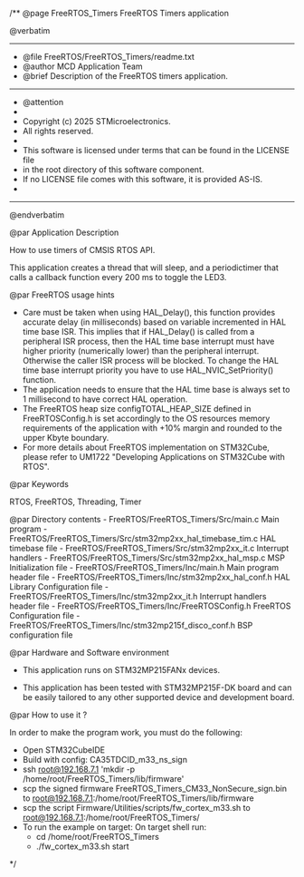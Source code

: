 /**
  @page FreeRTOS_Timers FreeRTOS Timers application

  @verbatim
  ******************************************************************************
  * @file    FreeRTOS/FreeRTOS_Timers/readme.txt
  * @author  MCD Application Team
  * @brief   Description of the FreeRTOS timers application.
  ******************************************************************************
  * @attention
  *
  * Copyright (c) 2025 STMicroelectronics.
  * All rights reserved.
  *
  * This software is licensed under terms that can be found in the LICENSE file
  * in the root directory of this software component.
  * If no LICENSE file comes with this software, it is provided AS-IS.
  *
  ******************************************************************************
  @endverbatim

@par Application Description

How to use timers of CMSIS RTOS API.

This application creates a thread that will sleep, and a periodictimer that calls a callback function every 200 ms to
toggle the LED3.

@par FreeRTOS usage hints
  - Care must be taken when using HAL_Delay(), this function provides accurate delay (in milliseconds) based on
    variable incremented in HAL time base ISR.
    This implies that if HAL_Delay() is called from a peripheral ISR process, then the HAL time base interrupt must
    have higher priority (numerically lower) than the peripheral interrupt. Otherwise the caller ISR process will
    be blocked. To change the HAL time base interrupt priority you have to use HAL_NVIC_SetPriority() function.
  - The application needs to ensure that the HAL time base is always set to 1 millisecond to have correct HAL operation.
  - The FreeRTOS heap size configTOTAL_HEAP_SIZE defined in FreeRTOSConfig.h is set accordingly to the OS resources
    memory requirements of the application with +10% margin and rounded to the upper Kbyte boundary.
  - For more details about FreeRTOS implementation on STM32Cube, please refer to UM1722 "Developing Applications on
    STM32Cube with RTOS".

@par Keywords

RTOS, FreeRTOS, Threading, Timer

@par Directory contents
    - FreeRTOS/FreeRTOS_Timers/Src/main.c                          Main program
    - FreeRTOS/FreeRTOS_Timers/Src/stm32mp2xx_hal_timebase_tim.c   HAL timebase file
    - FreeRTOS/FreeRTOS_Timers/Src/stm32mp2xx_it.c                 Interrupt handlers
    - FreeRTOS/FreeRTOS_Timers/Src/stm32mp2xx_hal_msp.c            MSP Initialization file
    - FreeRTOS/FreeRTOS_Timers/Inc/main.h                          Main program header file
    - FreeRTOS/FreeRTOS_Timers/Inc/stm32mp2xx_hal_conf.h           HAL Library Configuration file
    - FreeRTOS/FreeRTOS_Timers/Inc/stm32mp2xx_it.h                 Interrupt handlers header file
    - FreeRTOS/FreeRTOS_Timers/Inc/FreeRTOSConfig.h                FreeRTOS Configuration file
    - FreeRTOS/FreeRTOS_Timers/Inc/stm32mp215f_disco_conf.h        BSP configuration file

@par Hardware and Software environment

  - This application runs on STM32MP215FANx devices.

  - This application has been tested with STM32MP215F-DK board and can be
    easily tailored to any other supported device and development board.


@par How to use it ?

In order to make the program work, you must do the following:
- Open STM32CubeIDE
- Build with config: CA35TDCID_m33_ns_sign
- ssh root@192.168.7.1 'mkdir -p /home/root/FreeRTOS_Timers/lib/firmware'
- scp the signed firmware FreeRTOS_Timers_CM33_NonSecure_sign.bin to root@192.168.7.1:/home/root/FreeRTOS_Timers/lib/firmware
- scp the script Firmware/Utilities/scripts/fw_cortex_m33.sh to root@192.168.7.1:/home/root/FreeRTOS_Timers/
- To run the example on target:
	On target shell run:
	- cd /home/root/FreeRTOS_Timers
	- ./fw_cortex_m33.sh start


 */
